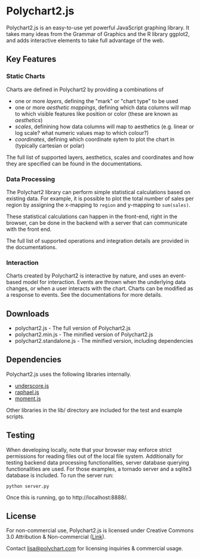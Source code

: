 Polychart2.js
=============

Polychart2.js is an easy-to-use yet powerful JavaScript graphing library. It
takes many ideas from the Grammar of Graphics and the R library ggplot2, and
adds interactive elements to take full advantage of the web.

Key Features
------------

### Static Charts

Charts are defined in Polychart2 by providing a combinations of 

* one or more _layers_, defining the "mark" or "chart type" to be used
* one or more _aesthetic mappings_, defining which data columns will map to
  which visible features like position or color (these are known as
  _aesthetics_)
* _scales_, definining how data columns will map to aesthetics (e.g. linear or 
  log scale? what numeric values map to which colour?)
* _coordinates_, defining which coordinate sytem to plot the chart in (typically
  cartesian or polar)

The full list of supported layers, aesthetics, scales and coordinates and how
they are specified can be found in the documentations.

### Data Processing

The Polychart2 library can perform simple statistical calculations based on
existing data. For example, it is possible to plot the total number of sales
per region by assigning the x-mapping to `region` and y-mapping to
`sum(sales)`.

These statistical calculations can happen in the front-end, right in the
browser, can be done in the backend with a server that can communicate with
the front end.

The full list of supported operations and integration details are provided in
the documentations.

### Interaction

Charts created by Polychart2 is interactive by nature, and uses an event-based
model for interaction. Events are thrown when the underlying data changes, or 
when a user interacts with the chart. Charts can be modified as a response to 
events. See the documentations for more details.

Downloads
---------

* polychart2.js - The full version of Polychart2.js
* polychart2.min.js - The minified version of Polychart2.js
* polychart2.standalone.js - The minified version, including dependencies

Dependencies
------------

Polychart2.js uses the following libraries internally.
* [underscore.js](http://documentcloud.github.com/underscore/)
* [raphael.js](http://raphaeljs.com/)
* [moment.js](http://momentjs.com/)

Other libraries in the lib/ directory are included for the test and example
scripts.

Testing
-------
When developing locally, note that your browser may enforce strict permissions
for reading files out of the local file system. Additionally for testing
backend data processing functionalities, server database querying
functionalities are used. For those examples, a tornado server and a
sqlite3 database is included. To run the server run:


```
python server.py
```

Once this is running, go to http://localhost:8888/.

License
-------

For non-commercial use, Polychart2.js is licensed under Creative Commons 3.0
Attribution & Non-commercial ([Link](http://creativecommons.org/licenses/by-nc/3.0/)).

Contact lisa@polychart.com for licensing inquiries & commercial usage.

